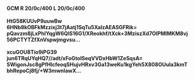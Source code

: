 #### GCM R 20/0c/400 L 20/0c/400
**HtG58KUUvP9uuwBw**<br/>**6HNb8kOBFkMzzixj3t7jAatj1SqTu5XalzAEASGFRik=**<br/>**pQavzm8jLxPhlYqgW6QIS16G1/XReokhf/tXck+3MziszXd7OIPMIMKM8vj56PCTYTZfXnVspwjmgvsu...**<br/><br/>
**xcuGOU8Tio9iPG39**<br/>**jun6TRqUYqHQ7//adt/xFoGtolSeqVVDxHbW1ZeSqsA=**<br/>**SWigonJsc8gPfHlcfeoqSHujvHRxv3Ga13weKu1kgYeh5X808OUuIa3kmTbhRepoCj8fj/+W3mwnlawX...**